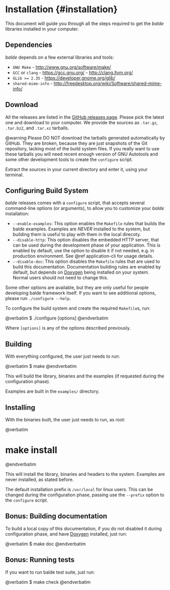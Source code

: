Installation {#installation}
============

This document will guide you through all the steps required to get the *balde* libraries installed in your computer.


Dependencies
------------

*balde* depends on a few external libraries and tools:

- ``GNU Make`` - http://www.gnu.org/software/make/
- ``GCC`` or ``clang`` - https://gcc.gnu.org/ - http://clang.llvm.org/
- ``GLib >= 2.35`` - https://developer.gnome.org/glib/
- ``shared-mime-info`` - http://freedesktop.org/wiki/Software/shared-mime-info/


Download
--------

All the releases are listed in the [GitHub releases page](https://github.com/balde/balde/releases). Please pick the latest one and download to your computer. We provide the sources as ``.tar.gz``, ``.tar.bz2``, and ``.tar.xz`` tarballs.

@warning Please DO NOT download the tarballs generated automatically by GitHub. They are broken, because they are just snapshots of the Git repository, lacking most of the build system files. If you really want to use these tarballs you will need recent enough version of GNU Autotools  and some other development tools to create the ``configure`` script.

Extract the sources in your current directory and enter it, using your terminal.


Configuring Build System
------------------------

*balde* releases comes with a ``configure`` script, that accepts several command-line options (or arguments), to allow you to customize your *balde* installation:

- ``--enable-examples``: This option enables the ``Makefile`` rules that builds the balde examples. Examples are *NEVER* installed to the system, but building them is useful to play with them in the local direcoty.
- ``--disable-http``: This option disables the embedded HTTP server, that can be used during the development phase of your application. This is enabled by default, use the option to disable it if not needed, e.g. in production environment. See @ref application-cli for usage details.
- ``--disable-doc``: This option disables the ``Makefile`` rules that are used to build this documentation. Documentation building rules are enabled by default, but depends on [Doxygen](http://www.doxygen.org) being installed on your system. Normal users should not need to change this.

Some other options are available, but they are only useful for people developing balde framework itself. If you want to see additional options, please run ``./configure --help``.

To configure the build system and create the required ``Makefile``s, run:

@verbatim
$ ./configure [options]
@endverbatim

Where ``[options]`` is any of the options described previously.


Building
--------

With everything configured, the user just needs to run:

@verbatim
$ make
@endverbatim

This will build the library, binaries and the examples (if requested during the configuration phase).

Examples are built in the ``examples/`` directory.


Installing
----------

With the binaries built, the user just needs to run, as root:

@verbatim
# make install
@endverbatim

This will install the library, binaries and headers to the system. Examples are never installed, as stated before.

The default installation prefix is ``/usr/local`` for linux users. This can be changed during the configuration phase, passing use the ``--prefix`` option to the ``configure`` script.


Bonus: Building documentation
-----------------------------

To build a local copy of this documentation, if you do not disabled it during configuration phase, and have [Doxygen](http://www.doxygen.org) installed, just run:

@verbatim
$ make doc
@endverbatim


Bonus: Running tests
--------------------

If you want to run balde test suite, just run:

@verbatim
$ make check
@endverbatim
